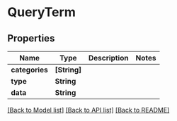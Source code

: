 # QueryTerm

## Properties
Name | Type | Description | Notes
------------ | ------------- | ------------- | -------------
**categories** | **[String]** |  | 
**type** | **String** |  | 
**data** | **String** |  | 

[[Back to Model list]](../README.md#documentation-for-models) [[Back to API list]](../README.md#documentation-for-api-endpoints) [[Back to README]](../README.md)



